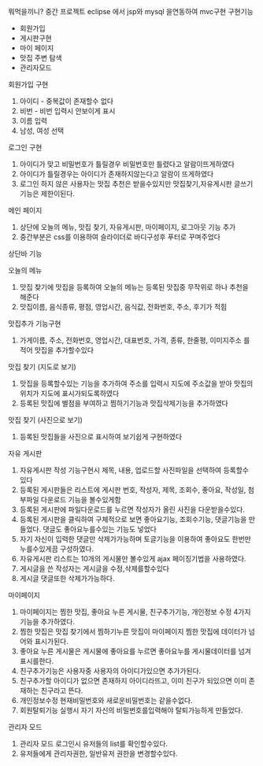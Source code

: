 뭐먹을끼니?
중간 프로젝트 
eclipse 에서 jsp와 mysql 을연동하여 mvc구현
구현기능
- 회원가입
- 게시판구현
- 마이 페이지
- 맛집 주변 탐색
- 관리자모드

회원가입 구현 
1. 아이디 - 중복값이 존재할수 없다
2. 비번 - 비번 입력시 안보이게 표시
3. 이름 입력
4. 남성, 여성 선택

로그인 구현
1. 아이디가 맞고 비밀번호가 틀릴경우 비밀번호만 틀렸다고 알람이뜨게하였다
2. 아이디가 틀릴경우는 아이디가 존재하지않는다고 알람이 뜨게하였다
3. 로그인 하지 않은 사용자는 맛집 추천은 받을수있지만 맛집찾기,자유게시판 글쓰기 기능은 제한이된다.

메인 페이지
1. 상단에 오늘의 메뉴, 맛집 찾기, 자유게시판, 마이페이지, 로그아웃 기능 추가
2. 중간부분은 css를 이용하여 슬라이더로 바디구성후 푸터로 꾸며주었다

상단바 기능

오늘의 메뉴
1. 맛집 찾기에 맛집을 등록하여 오늘의 메뉴는 등록된 맛집중 무작위로 하나 추천을 해준다
2. 맛집이름, 음식종류, 평점, 영업시간, 음식값, 전화번호, 주소, 후기가 적힘

맛집추가 기능구현
1. 가게이름, 주소, 전화번호, 영업시간, 대표번호, 가격, 종류, 한줄평, 이미지주소 를 적어 맛집을 추가할수있다

맛집 찾기 (지도로 보기)
1. 맛집을 등록할수있는 기능을 추가하여 주소를 입력시 지도에 주소값을 받아 맛집의 위치가 지도에 표시가되도록하였다
2. 등록된 맛집에 별점을 부여하고 찜하기기능과 맛집삭제기능을 추가하였다
   
맛집 찾기 (사진으로 보기)
1. 등록된 맛집들을 사진으로 표시하여 보기쉽게 구현하였다

자유 게시판
1. 자유게시판 작성 기능구현시 제목, 내용, 업로드할 사진파일을 선택하여 등록할수 있다
2. 등록된 게시판들은 리스트에 게시판 번호, 작성자, 제목, 조회수, 좋아요, 작성일, 첨부파일 다운로드 기능을 볼수있게함
3. 등록된 게시판에 파일다운로드를 누르면 작성자가 올린 사진을 다운받을수있다.
4. 등록된 게시판을 클릭하여 구체적으로 보면 좋아요기능, 조회수기능, 댓글기능을 만들었다. 댓글도 좋아요누를수있는 기능도 넣었다
5. 자기 자신이 입력한 댓글만 삭제가가능하며 토글기능을 이용하여 좋아요도 한번만 누를수있게끔 구성하였다.
6. 자유게시판 리스트는 10개의 게시물만 볼수있게 ajax 페이징기법을 사용하였다.
7. 게시글을 쓴 작성자는 게시글을 수정,삭제를할수있다
8. 게시글 댓글또한 삭제가가능하다.

마이페이지
1. 마이페이지는 찜한 맛집, 좋아요 누른 게시물, 친구추가기능, 개인정보 수정 4가지 기능을 추가하였다.
2. 찜한 맛집은 맛집 찾기에서 찜하기누른 맛집이 마이페이지 찜한 맛집에 데이터가 넘어와 표시가된다.
3. 좋아요 누른 게시물은 게시물에 좋아요를 누르면 좋아요누를 게시물데이터를 넘겨 표시를한다.
4. 친구추가기능은 사용자중 사용자의 아이디가있으면 추가가된다.
5. 친구추가할 아이디가 없으면 존재하지 아이디라뜨고, 이미 친구가 되있으면 이미 존재하는 친구라고 뜬다.
6. 개인정보수정 현재비밀번호와 새로운비밀번호는 같을수없다.
7. 회원탈퇴기능 실행시 자기 자신의 비밀번호를입력해야 탈퇴가능하게 만들었다.

관리자 모드
1. 관리자 모드 로그인시 유저들의 list를 확인할수있다.
2. 유저들에게 관리자권한, 일반유저 권한을 변경할수있다.

